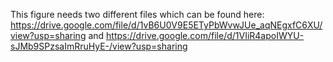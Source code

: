 This figure needs two different files which can be found here: https://drive.google.com/file/d/1vB6U0V9E5ETyPbWvwJUe_aqNEgxfC6XU/view?usp=sharing and https://drive.google.com/file/d/1VIiR4apoIWYU-sJMb9SPzsaImRruHyE-/view?usp=sharing